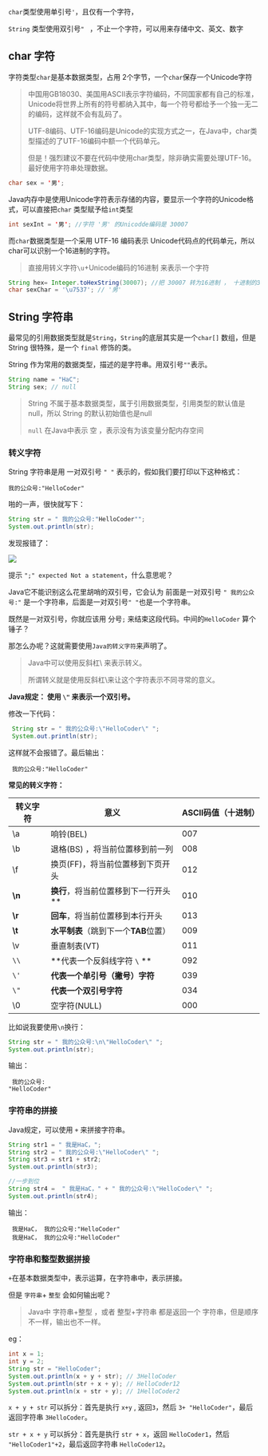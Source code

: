 `char`类型使用单引号`'`，且仅有一个字符，

`String` 类型使用双引号`" ` ，不止一个字符，可以用来存储中文、英文、数字

## char 字符

字符类型`char`是基本数据类型，占用 2个字节，一个`char`保存一个Unicode字符

> 中国用GB18030、美国用ASCII表示字符编码，不同国家都有自己的标准，Unicode将世界上所有的符号都纳入其中，每一个符号都给予一个独一无二的编码，这样就不会有乱码了。
>
> UTF-8编码、UTF-16编码是Unicode的实现方式之一，在Java中，char类型描述的了UTF-16编码中额一个代码单元。
>
> 但是！强烈建议不要在代码中使用char类型，除非确实需要处理UTF-16。最好使用字符串处理数据。

```java
char sex = '男';
```

Java内存中是使用Unicode字符表示存储的内容，要显示一个字符的Unicode格式，可以直接把`char` 类型赋予给`int`类型

```java
int sexInt = '男'; //字符 '男' 的Unicodde编码是 30007
```

而`char`数据类型是一个采用 UTF-16 编码表示 Unicode代码点的代码单元，所以char可以识别一个16进制的字符。

> 直接用转义字符`\u`+Unicode编码的16进制 来表示一个字符

```java
String hex= Integer.toHexString(30007); //把 30007 转为16进制 ， 十进制的30007 = 十六进制的 7537
char sexChar = '\u7537'; // '男'
```



## String 字符串

最常见的引用数据类型就是`String`，`String`的底层其实是一个`char[]` 数组，但是String 很特殊，是一个 `final` 修饰的类。

String 作为常用的数据类型，描述的是字符串。用双引号`""`表示。

```java
String name = "HaC";
String sex; // null
```

>  String 不属于基本数据类型，属于引用数据类型，引用类型的默认值是null，所以 String 的默认初始值也是null
>
>  `null` 在Java中表示 空 ，表示没有为该变量分配内存空间

### 转义字符

String 字符串是用 一对双引号 `" "` 表示的，假如我们要打印以下这种格式：

```
我的公众号:"HelloCoder"
```

啪的一声，很快就写下：

```java
String str = " 我的公众号:"HelloCoder"";
System.out.println(str);
```

发现报错了：

![](https://blog-1253198264.cos.ap-guangzhou.myqcloud.com/image-20210107112141838.png)

提示 `";" expected Not a statement`，什么意思呢？

Java它不能识别这么花里胡哨的双引号，它会认为 前面是一对双引号 `" 我的公众号:"` 是一个字符串，后面是一对双引号`" "`也是一个字符串。

既然是一对双引号，你就应该用 分号`;` 来结束这段代码。中间的`HelloCoder` 算个锤子？

那怎么办呢？这就需要使用`Java的转义字符`来声明了。

> Java中可以使用反斜杠\ 来表示转义。
>
> 所谓转义就是使用反斜杠\来让这个字符表示不同寻常的意义。

**Java规定： 使用 `\"` 来表示一个双引号。**

修改一下代码：

```java
 String str = " 我的公众号:\"HelloCoder\" ";
 System.out.println(str);
```

这样就不会报错了。最后输出：

```
 我的公众号:"HelloCoder" 
```



**常见的转义字符：**

| 转义字符 | 意义                                  | ASCII码值（十进制） |
| -------- | ------------------------------------- | ------------------- |
| \a       | 响铃(BEL)                             | 007                 |
| \b       | 退格(BS) ，将当前位置移到前一列       | 008                 |
| \f       | 换页(FF)，将当前位置移到下页开头      | 012                 |
| **\n**   | **换行**，将当前位置移到下一行开头**  | 010                 |
| **\r**   | **回车**，将当前位置移到本行开头      | 013                 |
| **\t**   | **水平制表**（跳到下一个**TAB**位置） | 009                 |
| \v       | 垂直制表(VT)                          | 011                 |
| `\\`     | **代表一个反斜线字符 `\` **           | 092                 |
| `\'`     | **代表一个单引号（撇号）字符**        | 039                 |
| `\"`     | **代表一个双引号字符**                | 034                 |
| \0       | 空字符(NULL)                          | 000                 |

比如说我要使用`\n`换行：

```java
String str = " 我的公众号:\n\"HelloCoder\" ";
System.out.println(str);
```

输出：

```
 我的公众号:
"HelloCoder" 
```



### 字符串的拼接

Java规定，可以使用 `+` 来拼接字符串。

```java
String str1 = " 我是HaC，";
String str2 = " 我的公众号:\"HelloCoder\" ";
String str3 = str1 + str2;
System.out.println(str3);

//一步到位
String str4 =  " 我是HaC，" + " 我的公众号:\"HelloCoder\" ";
System.out.println(str4);
```

输出：

```
 我是HaC， 我的公众号:"HelloCoder" 
 我是HaC， 我的公众号:"HelloCoder" 
```



### 字符串和整型数据拼接

 `+`在基本数据类型中，表示运算，在字符串中，表示拼接。

但是 `字符串`+ `整型` 会如何输出呢？

> Java中 字符串+整型 ，或者 整型+字符串 都是返回一个 字符串，但是顺序不一样，输出也不一样。

eg：

```java
int x = 1;
int y = 2;
String str = "HelloCoder";
System.out.println(x + y + str); // 3HelloCoder
System.out.println(str + x + y); // HelloCoder12
System.out.println(x + str + y); // 1HelloCoder2
```

`x + y + str` 可以拆分：首先是执行  `x+y` , 返回`3`，然后 `3+ "HelloCoder"`，最后返回字符串 `3HelloCoder`。

`str + x + y` 可以拆分：首先是执行 `str + x`，返回 `HelloCoder1`，然后 `"HelloCoder1"+2`，最后返回字符串 `HelloCoder12`。